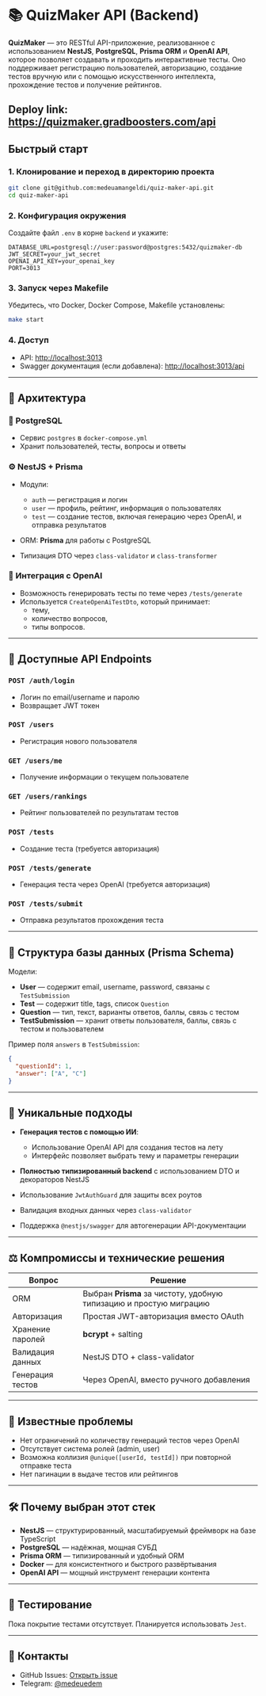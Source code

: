 # 📚 QuizMaker API (Backend)

**QuizMaker** — это RESTful API-приложение, реализованное с использованием **NestJS**, **PostgreSQL**, **Prisma ORM** и **OpenAI API**, которое позволяет создавать и проходить интерактивные тесты. Оно поддерживает регистрацию пользователей, авторизацию, создание тестов вручную или с помощью искусственного интеллекта, прохождение тестов и получение рейтингов.

## Deploy link: https://quizmaker.gradboosters.com/api

## Быстрый старт

### 1. Клонирование и переход в директорию проекта

```bash
git clone git@github.com:medeuamangeldi/quiz-maker-api.git
cd quiz-maker-api
```

### 2. Конфигурация окружения

Создайте файл `.env` в корне `backend` и укажите:

```env
DATABASE_URL=postgresql://user:password@postgres:5432/quizmaker-db
JWT_SECRET=your_jwt_secret
OPENAI_API_KEY=your_openai_key
PORT=3013
```

### 3. Запуск через Makefile

Убедитесь, что Docker, Docker Compose, Makefile установлены:

```bash
make start
```

### 4. Доступ

- API: [http://localhost:3013](http://localhost:3013)
- Swagger документация (если добавлена): [http://localhost:3013/api](http://localhost:3013/api)

---

## 🧱 Архитектура

### 🐘 PostgreSQL

- Сервис `postgres` в `docker-compose.yml`
- Хранит пользователей, тесты, вопросы и ответы

### ⚙️ NestJS + Prisma

- Модули:
  - `auth` — регистрация и логин
  - `user` — профиль, рейтинг, информация о пользователях
  - `test` — создание тестов, включая генерацию через OpenAI, и отправка результатов

- ORM: **Prisma** для работы с PostgreSQL
- Типизация DTO через `class-validator` и `class-transformer`

### 🧠 Интеграция с OpenAI

- Возможность генерировать тесты по теме через `/tests/generate`
- Используется `CreateOpenAiTestDto`, который принимает:
  - тему,
  - количество вопросов,
  - типы вопросов.

---

## 🔌 Доступные API Endpoints

### `POST /auth/login`

- Логин по email/username и паролю
- Возвращает JWT токен

### `POST /users`

- Регистрация нового пользователя

### `GET /users/me`

- Получение информации о текущем пользователе

### `GET /users/rankings`

- Рейтинг пользователей по результатам тестов

### `POST /tests`

- Создание теста (требуется авторизация)

### `POST /tests/generate`

- Генерация теста через OpenAI (требуется авторизация)

### `POST /tests/submit`

- Отправка результатов прохождения теста

---

## 🧬 Структура базы данных (Prisma Schema)

Модели:

- **User** — содержит email, username, password, связаны с `TestSubmission`
- **Test** — содержит title, tags, список `Question`
- **Question** — тип, текст, варианты ответов, баллы, связь с тестом
- **TestSubmission** — хранит ответы пользователя, баллы, связь с тестом и пользователем

Пример поля `answers` в `TestSubmission`:

```json
{
  "questionId": 1,
  "answer": ["A", "C"]
}
```

---

## 🧠 Уникальные подходы

- **Генерация тестов с помощью ИИ**:
  - Использование OpenAI API для создания тестов на лету
  - Интерфейс позволяет выбрать тему и параметры генерации

- **Полностью типизированный backend** с использованием DTO и декораторов NestJS
- Использование `JwtAuthGuard` для защиты всех роутов
- Валидация входных данных через `class-validator`
- Поддержка `@nestjs/swagger` для автогенерации API-документации

---

## ⚖️ Компромиссы и технические решения

| Вопрос           | Решение                                                            |
| ---------------- | ------------------------------------------------------------------ |
| ORM              | Выбран **Prisma** за чистоту, удобную типизацию и простую миграцию |
| Авторизация      | Простая JWT-авторизация вместо OAuth                               |
| Хранение паролей | **bcrypt** + salting                                               |
| Валидация данных | NestJS DTO + class-validator                                       |
| Генерация тестов | Через OpenAI, вместо ручного добавления                            |

---

## 🐞 Известные проблемы

- Нет ограничений по количеству генераций тестов через OpenAI
- Отсутствует система ролей (admin, user)
- Возможна коллизия `@unique([userId, testId])` при повторной отправке теста
- Нет пагинации в выдаче тестов или рейтингов

---

## 🛠 Почему выбран этот стек

- **NestJS** — структурированный, масштабируемый фреймворк на базе TypeScript
- **PostgreSQL** — надёжная, мощная СУБД
- **Prisma ORM** — типизированный и удобный ORM
- **Docker** — для консистентного и быстрого развёртывания
- **OpenAI API** — мощный инструмент генерации контента

---

## 🧪 Тестирование

Пока покрытие тестами отсутствует. Планируется использовать `Jest`.

---

## 🤝 Контакты

- GitHub Issues: [Открыть issue](https://github.com/medeuamangeldi/quiz-maker-api/issues)
- Telegram: [@medeuedem](https://t.me/medeuedem)
